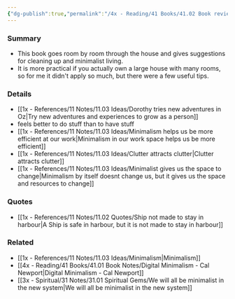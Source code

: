 ```yaml
---
{"dg-publish":true,"permalink":"/4x - Reading/41 Books/41.02 Book reviews/The Minimalist Home A Room-by-Room Guide to a Decluttered Refocused Life - Joshua Becker/","title":"The Minimalist Home A Room-by-Room Guide to a Decluttered Refocused Life - Joshua Becker","noteIcon":""}
---
```



### Summary
- This book goes room by room through the house and gives suggestions for cleaning up and minimalist living.
- It is more practical if you actually own a large house with many rooms, so for me it didn't apply so much, but there were a few useful tips.

### Details
- [[1x - References/11 Notes/11.03 Ideas/Dorothy tries new adventures in Oz\|Try new adventures and experiences to grow as a person]]
- feels better to do stuff than to have stuff
- [[1x - References/11 Notes/11.03 Ideas/Minimalism helps us be more efficient at our work\|Minimalism in our work space helps us be more efficient]]
- [[1x - References/11 Notes/11.03 Ideas/Clutter attracts clutter\|Clutter attracts clutter]]
- [[1x - References/11 Notes/11.03 Ideas/Minimalist gives us the space to change\|Minimalism by itself doesnt change us, but it gives us the space and resources to change]]

### Quotes
- [[1x - References/11 Notes/11.02 Quotes/Ship not made to stay in harbour\|A Ship is safe in harbour, but it is not made to stay in harbour]]

### Related
- [[1x - References/11 Notes/11.03 Ideas/Minimalism\|Minimalism]]
- [[4x - Reading/41 Books/41.01 Book Notes/Digital Minimalism - Cal Newport\|Digital Minimalism - Cal Newport]]
- [[3x - Spiritual/31 Notes/31.01 Spiritual Gems/We will all be minimalist in the new system\|We will all be minimalist in the new system]]





